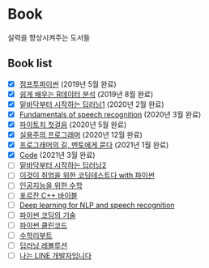 # Book 
실력을 향상시켜주는 도서들
## Book list
- [x] [점프투파이썬](http://www.kyobobook.co.kr/product/detailViewKor.laf?ejkGb=KOR&mallGb=KOR&barcode=9791163030911&orderClick=LAG&Kc=) (2019년 5월 완료)
- [x] [쉽게 배우는 R데이터 분석](http://www.kyobobook.co.kr/product/detailViewKor.laf?ejkGb=KOR&mallGb=KOR&barcode=9791187370949&orderClick=LEa&Kc=) (2019년 8월 완료)
- [x] [밑바닥부터 시작하는 딥러닝1](http://www.kyobobook.co.kr/product/detailViewKor.laf?ejkGb=KOR&mallGb=KOR&barcode=9788968484636&orderClick=LEa&Kc=) (2020년 2월 완료)
- [x] [Fundamentals of speech recognition](https://www.amazon.com/Fundamentals-Speech-Recognition-Lawrence-Rabiner/dp/0130151572/ref=sr_1_1?dchild=1&keywords=fundamentals+of+speech+recognition&qid=1597666678&sr=8-1) (2020년 3월 완료)
- [x] [파이토치 첫걸음](http://www.kyobobook.co.kr/product/detailViewKor.laf?ejkGb=KOR&mallGb=KOR&barcode=9791162241899&orderClick=LAG&Kc=) (2020년 5월 완료)
- [x] [실용주의 프로그래머](http://www.kyobobook.co.kr/product/detailViewKor.laf?ejkGb=KOR&mallGb=KOR&barcode=9788966261031&orderClick=LAG&Kc=) (2020년 12월 완료)
- [x] [프로그래머의 길, 멘토에게 묻다](http://www.kyobobook.co.kr/product/detailViewKor.laf?ejkGb=KOR&mallGb=KOR&barcode=9788991268807&orderClick=LAG&Kc=) (2021년 1월 완료)
- [x] [Code](http://www.kyobobook.co.kr/product/detailViewKor.laf?ejkGb=KOR&mallGb=KOR&barcode=9788966261253&orderClick=LAG&Kc=) (2021년 3월 완료)
- [ ] [밑바닥부터 시작하는 딥러닝2](http://www.kyobobook.co.kr/product/detailViewKor.laf?ejkGb=KOR&mallGb=KOR&barcode=9791162241745&orderClick=LEa&Kc=) 
- [ ] [이것이 취업을 위한 코딩테스트다 with 파이썬](http://www.kyobobook.co.kr/product/detailViewKor.laf?ejkGb=KOR&mallGb=KOR&barcode=9791162243077&orderClick=LAG&Kc=)
- [ ] [인공지능을 위한 수학](http://www.kyobobook.co.kr/product/detailViewKor.laf?ejkGb=KOR&mallGb=KOR&barcode=9788965402282&orderClick=LAG&Kc=)
- [ ] [포르잔 C++ 바이블](http://www.kyobobook.co.kr/product/detailViewKor.laf?ejkGb=KOR&mallGb=KOR&barcode=9791156645030&orderClick=LAG&Kc=)
- [ ] [Deep learning for NLP and speech recognition](https://www.amazon.com/Deep-Learning-NLP-Speech-Recognition/dp/3030145980/ref=sr_1_2?dchild=1&keywords=fundamentals+of+speech+recognition&qid=1597666643&sr=8-2)
- [ ] [파이썬 코딩의 기술](http://www.kyobobook.co.kr/product/detailViewKor.laf?ejkGb=KOR&mallGb=KOR&barcode=9791165213190&orderClick=LET&Kc=)
- [ ] [파이썬 클린코드](http://www.kyobobook.co.kr/product/detailViewKor.laf?mallGb=KOR&ejkGb=KOR&linkClass=&barcode=9791161340463)
- [ ] [수학리부트](http://www.kyobobook.co.kr/product/detailViewKor.laf?ejkGb=KOR&mallGb=KOR&barcode=9788966262625&orderClick=LEA&Kc=)
- [ ] [딥러닝 레볼루션](http://www.kyobobook.co.kr/product/detailViewKor.laf?ejkGb=KOR&mallGb=KOR&barcode=9788947545228&orderClick=LAG&Kc=)
- [ ] [나는 LINE 개발자입니다](http://www.kyobobook.co.kr/product/detailViewKor.laf?ejkGb=KOR&mallGb=KOR&barcode=9791162242162&orderClick=LEa&Kc=)